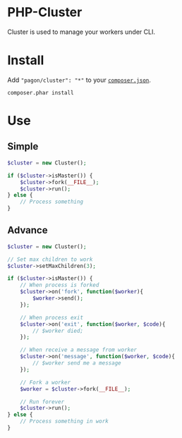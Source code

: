 # PHP-Cluster

Cluster is used to manage your workers under CLI.

# Install

Add `"pagon/cluster": "*"` to your [`composer.json`](http://getcomposer.org).

```
composer.phar install
```

# Use

## Simple

```php
$cluster = new Cluster();

if ($cluster->isMaster()) {
    $cluster->fork(__FILE__);
    $cluster->run();
} else {
    // Process something
}
```

## Advance

```php
$cluster = new Cluster();

// Set max children to work
$cluster->setMaxChildren(3);

if ($cluster->isMaster()) {
    // When process is forked
    $cluster->on('fork', function($worker){
        $worker->send();
    });

    // When process exit
    $cluster->on('exit', function($worker, $code){
        // $worker died;
    });

    // When receive a message from worker
    $cluster->on('message', function($worker, $code){
        // $worker send me a message
    });

    // Fork a worker
    $worker = $cluster->fork(__FILE__);

    // Run forever
    $cluster->run();
} else {
    // Process something in work
}
```
